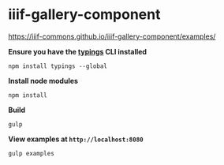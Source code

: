 # iiif-gallery-component

https://iiif-commons.github.io/iiif-gallery-component/examples/

**Ensure you have the [typings](https://github.com/typings/typings) CLI installed**

    npm install typings --global

**Install node modules**

    npm install

**Build**
    
    gulp
    
**View examples at `http://localhost:8080`**

    gulp examples
